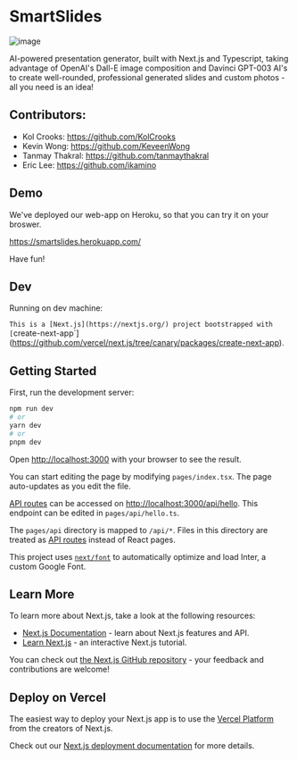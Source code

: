 # SmartSlides

![image](https://user-images.githubusercontent.com/67565283/213940443-964ec838-6fe6-4515-9d43-a43697c73950.png)

AI-powered presentation generator, built with Next.js and Typescript, taking advantage of OpenAI's Dall-E image composition and Davinci GPT-003 AI's to create well-rounded, professional generated slides and custom photos - all you need is an idea!

## Contributors: 
- Kol Crooks: https://github.com/KolCrooks
- Kevin Wong: https://github.com/KeveenWong
- Tanmay Thakral: https://github.com/tanmaythakral
- Eric Lee: https://github.com/ikamino

## Demo
We've deployed our web-app on Heroku, so that you can try it on your broswer.

https://smartslides.herokuapp.com/

Have fun!
## Dev

Running on dev machine:

`This is a [Next.js](https://nextjs.org/) project bootstrapped with [`create-next-app`](https://github.com/vercel/next.js/tree/canary/packages/create-next-app).

## Getting Started

First, run the development server:

```bash
npm run dev
# or
yarn dev
# or
pnpm dev
```

Open [http://localhost:3000](http://localhost:3000) with your browser to see the result.

You can start editing the page by modifying `pages/index.tsx`. The page auto-updates as you edit the file.

[API routes](https://nextjs.org/docs/api-routes/introduction) can be accessed on [http://localhost:3000/api/hello](http://localhost:3000/api/hello). This endpoint can be edited in `pages/api/hello.ts`.

The `pages/api` directory is mapped to `/api/*`. Files in this directory are treated as [API routes](https://nextjs.org/docs/api-routes/introduction) instead of React pages.

This project uses [`next/font`](https://nextjs.org/docs/basic-features/font-optimization) to automatically optimize and load Inter, a custom Google Font.

## Learn More

To learn more about Next.js, take a look at the following resources:

- [Next.js Documentation](https://nextjs.org/docs) - learn about Next.js features and API.
- [Learn Next.js](https://nextjs.org/learn) - an interactive Next.js tutorial.

You can check out [the Next.js GitHub repository](https://github.com/vercel/next.js/) - your feedback and contributions are welcome!

## Deploy on Vercel

The easiest way to deploy your Next.js app is to use the [Vercel Platform](https://vercel.com/new?utm_medium=default-template&filter=next.js&utm_source=create-next-app&utm_campaign=create-next-app-readme) from the creators of Next.js.

Check out our [Next.js deployment documentation](https://nextjs.org/docs/deployment) for more details.

